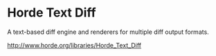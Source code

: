 Horde Text Diff
===============

A text-based diff engine and renderers for multiple diff output formats.

http://www.horde.org/libraries/Horde_Text_Diff
